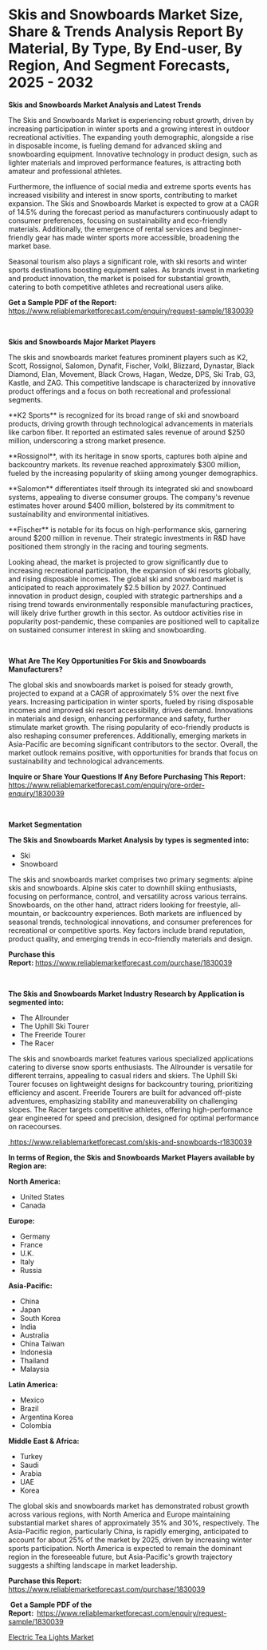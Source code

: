 <p><h1>Skis and Snowboards Market Size, Share & Trends Analysis Report By Material, By Type, By End-user, By Region, And Segment Forecasts, 2025 - 2032</h1></p><p><strong>Skis and Snowboards Market Analysis and Latest Trends</strong></p>
<p><p>The Skis and Snowboards Market is experiencing robust growth, driven by increasing participation in winter sports and a growing interest in outdoor recreational activities. The expanding youth demographic, alongside a rise in disposable income, is fueling demand for advanced skiing and snowboarding equipment. Innovative technology in product design, such as lighter materials and improved performance features, is attracting both amateur and professional athletes.</p><p>Furthermore, the influence of social media and extreme sports events has increased visibility and interest in snow sports, contributing to market expansion. The Skis and Snowboards Market is expected to grow at a CAGR of 14.5% during the forecast period as manufacturers continuously adapt to consumer preferences, focusing on sustainability and eco-friendly materials. Additionally, the emergence of rental services and beginner-friendly gear has made winter sports more accessible, broadening the market base.</p><p>Seasonal tourism also plays a significant role, with ski resorts and winter sports destinations boosting equipment sales. As brands invest in marketing and product innovation, the market is poised for substantial growth, catering to both competitive athletes and recreational users alike.</p></p>
<p><strong>Get a Sample PDF of the Report:&nbsp;</strong> <a href="https://www.reliablemarketforecast.com/enquiry/request-sample/1830039?utm_campaign=3525&utm_medium=2&utm_source=Github&utm_content=ia&utm_term=05042025&utm_id=skis-and-snowboards">https://www.reliablemarketforecast.com/enquiry/request-sample/1830039</a></p>
<p>&nbsp;</p>
<p><strong>Skis and Snowboards Major Market Players</strong></p>
<p><p>The skis and snowboards market features prominent players such as K2, Scott, Rossignol, Salomon, Dynafit, Fischer, Volkl, Blizzard, Dynastar, Black Diamond, Elan, Movement, Black Crows, Hagan, Wedze, DPS, Ski Trab, G3, Kastle, and ZAG. This competitive landscape is characterized by innovative product offerings and a focus on both recreational and professional segments.</p><p>**K2 Sports** is recognized for its broad range of ski and snowboard products, driving growth through technological advancements in materials like carbon fiber. It reported an estimated sales revenue of around $250 million, underscoring a strong market presence.</p><p>**Rossignol**, with its heritage in snow sports, captures both alpine and backcountry markets. Its revenue reached approximately $300 million, fueled by the increasing popularity of skiing among younger demographics.</p><p>**Salomon** differentiates itself through its integrated ski and snowboard systems, appealing to diverse consumer groups. The company's revenue estimates hover around $400 million, bolstered by its commitment to sustainability and environmental initiatives.</p><p>**Fischer** is notable for its focus on high-performance skis, garnering around $200 million in revenue. Their strategic investments in R&D have positioned them strongly in the racing and touring segments.</p><p>Looking ahead, the market is projected to grow significantly due to increasing recreational participation, the expansion of ski resorts globally, and rising disposable incomes. The global ski and snowboard market is anticipated to reach approximately $2.5 billion by 2027. Continued innovation in product design, coupled with strategic partnerships and a rising trend towards environmentally responsible manufacturing practices, will likely drive further growth in this sector. As outdoor activities rise in popularity post-pandemic, these companies are positioned well to capitalize on sustained consumer interest in skiing and snowboarding.</p></p>
<p>&nbsp;</p>
<p><strong>What Are The Key Opportunities For Skis and Snowboards Manufacturers?</strong></p>
<p><p>The global skis and snowboards market is poised for steady growth, projected to expand at a CAGR of approximately 5% over the next five years. Increasing participation in winter sports, fueled by rising disposable incomes and improved ski resort accessibility, drives demand. Innovations in materials and design, enhancing performance and safety, further stimulate market growth. The rising popularity of eco-friendly products is also reshaping consumer preferences. Additionally, emerging markets in Asia-Pacific are becoming significant contributors to the sector. Overall, the market outlook remains positive, with opportunities for brands that focus on sustainability and technological advancements.</p></p>
<p><strong>Inquire or Share Your Questions If Any Before Purchasing This Report:</strong> <a href="https://www.reliablemarketforecast.com/enquiry/pre-order-enquiry/1830039?utm_campaign=3525&utm_medium=2&utm_source=Github&utm_content=ia&utm_term=05042025&utm_id=skis-and-snowboards">https://www.reliablemarketforecast.com/enquiry/pre-order-enquiry/1830039</a></p>
<p>&nbsp;</p>
<p><strong>Market Segmentation</strong></p>
<p><strong>The Skis and Snowboards Market Analysis by types is segmented into:</strong></p>
<p><ul><li>Ski</li><li>Snowboard</li></ul></p>
<p><p>The skis and snowboards market comprises two primary segments: alpine skis and snowboards. Alpine skis cater to downhill skiing enthusiasts, focusing on performance, control, and versatility across various terrains. Snowboards, on the other hand, attract riders looking for freestyle, all-mountain, or backcountry experiences. Both markets are influenced by seasonal trends, technological innovations, and consumer preferences for recreational or competitive sports. Key factors include brand reputation, product quality, and emerging trends in eco-friendly materials and design.</p></p>
<p><strong>Purchase this Report:&nbsp;</strong><a href="https://www.reliablemarketforecast.com/purchase/1830039?utm_campaign=3525&utm_medium=2&utm_source=Github&utm_content=ia&utm_term=05042025&utm_id=skis-and-snowboards">https://www.reliablemarketforecast.com/purchase/1830039</a></p>
<p>&nbsp;</p>
<p><strong>The Skis and Snowboards Market Industry Research by Application is segmented into:</strong></p>
<p><ul><li>The Allrounder</li><li>The Uphill Ski Tourer</li><li>The Freeride Tourer</li><li>The Racer</li></ul></p>
<p><p>The skis and snowboards market features various specialized applications catering to diverse snow sports enthusiasts. The Allrounder is versatile for different terrains, appealing to casual riders and skiers. The Uphill Ski Tourer focuses on lightweight designs for backcountry touring, prioritizing efficiency and ascent. Freeride Tourers are built for advanced off-piste adventures, emphasizing stability and maneuverability on challenging slopes. The Racer targets competitive athletes, offering high-performance gear engineered for speed and precision, designed for optimal performance on racecourses.</p></p>
<p><a href="https://www.reliablemarketforecast.com/skis-and-snowboards-r1830039?utm_campaign=3525&utm_medium=2&utm_source=Github&utm_content=ia&utm_term=05042025&utm_id=skis-and-snowboards">&nbsp;https://www.reliablemarketforecast.com/skis-and-snowboards-r1830039</a></p>
<p><strong>In terms of Region, the Skis and Snowboards Market Players available by Region are:</strong></p>
<p>
    <p> <strong> North America: </strong>
        <ul>
            <li>United States</li>
            <li>Canada</li>
        </ul>
        </p> 
    <p> <strong> Europe: </strong>
        <ul>
            <li>Germany</li>
            <li>France</li>
            <li>U.K.</li>
            <li>Italy</li>
            <li>Russia</li>
        </ul>
        </p> 
    <p> <strong> Asia-Pacific: </strong>
        <ul>
            <li>China</li>
            <li>Japan</li>
            <li>South Korea</li>
            <li>India</li>
            <li>Australia</li>
            <li>China Taiwan</li>
            <li>Indonesia</li>
            <li>Thailand</li>
            <li>Malaysia</li>
        </ul>
        </p> 
    <p> <strong> Latin America: </strong>
        <ul>
            <li>Mexico</li>
            <li>Brazil</li>
            <li>Argentina Korea</li>
            <li>Colombia</li>
        </ul>
        </p> 
    <p> <strong> Middle East & Africa: </strong>
        <ul>
            <li>Turkey</li>
            <li>Saudi</li>
            <li>Arabia</li>
            <li>UAE</li>
            <li>Korea</li>
        </ul>
    </p>
    </p>
<p><p>The global skis and snowboards market has demonstrated robust growth across various regions, with North America and Europe maintaining substantial market shares of approximately 35% and 30%, respectively. The Asia-Pacific region, particularly China, is rapidly emerging, anticipated to account for about 25% of the market by 2025, driven by increasing winter sports participation. North America is expected to remain the dominant region in the foreseeable future, but Asia-Pacific's growth trajectory suggests a shifting landscape in market leadership.</p></p>
<p><strong>Purchase this Report: </strong><a href="https://www.reliablemarketforecast.com/purchase/1830039?utm_campaign=3525&utm_medium=2&utm_source=Github&utm_content=ia&utm_term=05042025&utm_id=skis-and-snowboards">https://www.reliablemarketforecast.com/purchase/1830039</a></p>
<p>&nbsp;<strong>Get a Sample PDF of the Report:&nbsp;&nbsp;</strong><a href="https://www.reliablemarketforecast.com/enquiry/request-sample/1830039?utm_campaign=3525&utm_medium=2&utm_source=Github&utm_content=ia&utm_term=05042025&utm_id=skis-and-snowboards">https://www.reliablemarketforecast.com/enquiry/request-sample/1830039</a></p>
<p><strong></strong></p>
<p><p><a href="https://github.com/oeungcolesh0/Market-Research-Report-List-1/blob/main/electric-tea-lights-market.md?utm_campaign=3525&utm_medium=2&utm_source=Github&utm_content=ia&utm_term=05042025&utm_id=skis-and-snowboards">Electric Tea Lights Market</a></p></p>